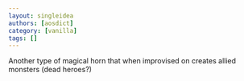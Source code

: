 ```yaml
---
layout: singleidea
authors: [aosdict]
category: [vanilla]
tags: []
---
```

Another type of magical horn that when improvised on creates allied monsters (dead heroes?)
